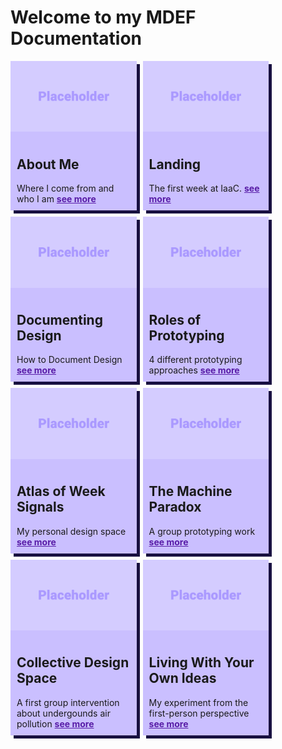 # Welcome to my MDEF Documentation

<div style="display:flex; width: 100%; align-items: flex-start; align-content: flex-start; gap: 10px; flex-wrap:wrap;">
    <div style="box-shadow: 5px 5px 0px 0px #181040; display: flex; flex-direction: column; align-items: flex-start; width: 40%; height: 100%; object-fit: cover; background-color: #CABFFF" >
    <img src="images/Bearbeitet/PH.png"></img>
    <div style="padding: 10px; gap: 10px;">
    <h2>About Me</h2>
    Where I come from and who I am
    <a style="color: rgb(88, 28, 167); font-weight: bold;" href="https://marius-schairer.github.io/MDEF_Documentation/about/me/">see more</a>
    </div>
    </div>
    <div style="box-shadow: 5px 5px 0px 0px #181040; display: flex; flex-direction: column; align-items: flex-start; width: 40%; height: 100%; object-fit: cover; background-color: #CABFFF" >
    <img src="images/Bearbeitet/PH.png"></img>
    <div style="padding: 10px; gap: 10px;">
    <h2>Landing</h2>
    The first week at IaaC. 
    <a style="color: rgb(88, 28, 167); font-weight: bold;" href="https://marius-schairer.github.io/MDEF_Documentation/term1/Landing/landing/">see more</a>
    </div>
    </div>
    <div style="box-shadow: 5px 5px 0px 0px #181040; display: flex; flex-direction: column; align-items: flex-start; width: 40%; height: 100%; object-fit: cover; background-color: #CABFFF" >
    <img src="images/Bearbeitet/PH.png"></img>
    <div style="padding: 10px; gap: 10px;">
    <h2>Documenting Design</h2>
    How to Document Design
    <a style="color: rgb(88, 28, 167); font-weight: bold;" href="https://marius-schairer.github.io/MDEF_Documentation/">see more</a>
    </div>
    </div>
    <div style="box-shadow: 5px 5px 0px 0px #181040; display: flex; flex-direction: column; align-items: flex-start; width: 40%; height: 100%; object-fit: cover; background-color: #CABFFF" >
    <img src="images/Bearbeitet/PH.png"></img>
    <div style="padding: 10px; gap: 10px;">
    <h2>Roles of Prototyping</h2>
    4 different prototyping approaches
    <a style="color: rgb(88, 28, 167); font-weight: bold;" href="https://marius-schairer.github.io/MDEF_Documentation/term1/Design/DesignStudio01/">see more</a>
    </div>
    </div>
    <div style="box-shadow: 5px 5px 0px 0px #181040; display: flex; flex-direction: column; align-items: flex-start; width: 40%; height: 100%; object-fit: cover; background-color: #CABFFF" >
    <img src="images/Bearbeitet/PH.png"></img>
    <div style="padding: 10px; gap: 10px;">
    <h2>Atlas of Week Signals</h2>
    My personal design space 
    <a style="color: rgb(88, 28, 167); font-weight: bold;" href="https://marius-schairer.github.io/MDEF_Documentation/term1/Design/AtlasofWeakSignals/">see more</a>
    </div>
    </div>
    <div style="box-shadow: 5px 5px 0px 0px #181040; display: flex; flex-direction: column; align-items: flex-start; width: 40%; height: 100%; object-fit: cover; background-color: #CABFFF" >
    <img src="images/Bearbeitet/PH.png"></img>
    <div style="padding: 10px; gap: 10px;">
    <h2>The Machine Paradox</h2>
    A group prototyping work 
    <a style="color: rgb(88, 28, 167); font-weight: bold;" href="https://marius-schairer.github.io/MDEF_Documentation/term1/Design/MachineParadox/md">see more</a>
    </div>
    </div>
    <div style="box-shadow: 5px 5px 0px 0px #181040; display: flex; flex-direction: column; align-items: flex-start; width: 40%; height: 100%; object-fit: cover; background-color: #CABFFF" >
    <img src="images/Bearbeitet/PH.png"></img>
    <div style="padding: 10px; gap: 10px;">
    <h2>Collective Design Space</h2>
    A first group intervention about undergounds air pollution
    <a style="color: rgb(88, 28, 167); font-weight: bold;" href="https://marius-schairer.github.io/MDEF_Documentation/term1/Design/CollectiveDesignSpace/">see more</a>
    </div>
    </div>
    <div style="box-shadow: 5px 5px 0px 0px #181040; display: flex; flex-direction: column; align-items: flex-start; width: 40%; height: 100%; object-fit: cover; background-color: #CABFFF" >
    <img src="images/Bearbeitet/PH.png"></img>
    <div style="padding: 10px; gap: 10px;">
    <h2>Living With Your Own Ideas</h2>
    My experiment from the first-person perspective
    <a style="color: rgb(88, 28, 167); font-weight: bold;" href="https://marius-schairer.github.io/MDEF_Documentation/term1/Design/LwYoI/">see more</a>
    </div>
    </div>
</div>